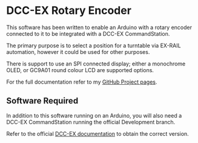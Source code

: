 # DCC-EX Rotary Encoder

This software has been written to enable an Arduino with a rotary encoder connected to it to be integrated with a DCC-EX CommandStation.

The primary purpose is to select a position for a turntable via EX-RAIL automation, however it could be used for other purposes.

There is support to use an SPI connected display; either a monochrome OLED, or GC9A01 round colour LCD are supported options.

For the full documentation refer to my [GitHub Project pages](https://petegsx-projects.github.io/rotary-encoder/index.html).

## Software Required

In addition to this software running on an Arduino, you will also need a DCC-EX CommandStation running the official Development branch.

Refer to the official [DCC-EX documentation](https://dcc-ex.com/download/ex-commandstation.html#latest-ex-commandstation-unreleased-development-version) to obtain the correct version.
